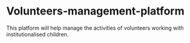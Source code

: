 # Volunteers-management-platform
This platform will help manage the activities of volunteers working with institutionalised children. 
